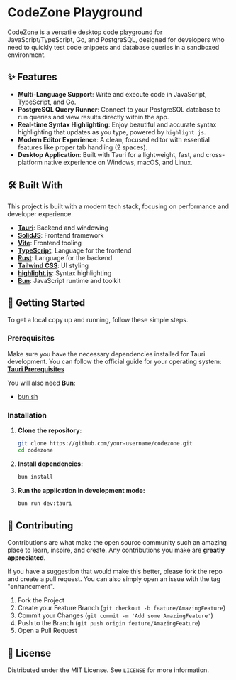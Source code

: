 # CodeZone Playground

CodeZone is a versatile desktop code playground for JavaScript/TypeScript, Go, and PostgreSQL, designed for developers who need to quickly test code snippets and database queries in a sandboxed environment.

## ✨ Features

- **Multi-Language Support**: Write and execute code in JavaScript, TypeScript, and Go.
- **PostgreSQL Query Runner**: Connect to your PostgreSQL database to run queries and view results directly within the app.
- **Real-time Syntax Highlighting**: Enjoy beautiful and accurate syntax highlighting that updates as you type, powered by `highlight.js`.
- **Modern Editor Experience**: A clean, focused editor with essential features like proper tab handling (2 spaces).
- **Desktop Application**: Built with Tauri for a lightweight, fast, and cross-platform native experience on Windows, macOS, and Linux.

## 🛠️ Built With

This project is built with a modern tech stack, focusing on performance and developer experience.

*   **[Tauri](https://tauri.app/)**: Backend and windowing
*   **[SolidJS](https://www.solidjs.com/)**: Frontend framework
*   **[Vite](https://vitejs.dev/)**: Frontend tooling
*   **[TypeScript](https://www.typescriptlang.org/)**: Language for the frontend
*   **[Rust](https://www.rust-lang.org/)**: Language for the backend
*   **[Tailwind CSS](https://tailwindcss.com/)**: UI styling
*   **[highlight.js](https://highlightjs.org/)**: Syntax highlighting
*   **[Bun](https://bun.sh/)**: JavaScript runtime and toolkit

## 🚀 Getting Started

To get a local copy up and running, follow these simple steps.

### Prerequisites

Make sure you have the necessary dependencies installed for Tauri development. You can follow the official guide for your operating system:
[**Tauri Prerequisites**](https://tauri.app/v1/guides/getting-started/prerequisites)

You will also need **Bun**:
*   [bun.sh](https://bun.sh/)

### Installation

1.  **Clone the repository:**
    ```sh
    git clone https://github.com/your-username/codezone.git
    cd codezone
    ```
2.  **Install dependencies:**
    ```sh
    bun install
    ```
3.  **Run the application in development mode:**
    ```sh
    bun run dev:tauri
    ```

## 🤝 Contributing

Contributions are what make the open source community such an amazing place to learn, inspire, and create. Any contributions you make are **greatly appreciated**.

If you have a suggestion that would make this better, please fork the repo and create a pull request. You can also simply open an issue with the tag "enhancement".

1.  Fork the Project
2.  Create your Feature Branch (`git checkout -b feature/AmazingFeature`)
3.  Commit your Changes (`git commit -m 'Add some AmazingFeature'`)
4.  Push to the Branch (`git push origin feature/AmazingFeature`)
5.  Open a Pull Request

## 📄 License

Distributed under the MIT License. See `LICENSE` for more information.
